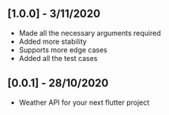 ## [1.0.0] - 3/11/2020

- Made all the necessary arguments required
- Added more stability
- Supports more edge cases
- Added all the test cases

## [0.0.1] - 28/10/2020

- Weather API for your next flutter project
